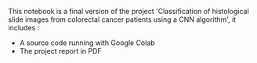This notebook is a final version of the project 'Classification of histological slide images from colorectal cancer patients using a CNN algorithm', it includes :

- A source code running with Google Colab
- The project report in PDF
